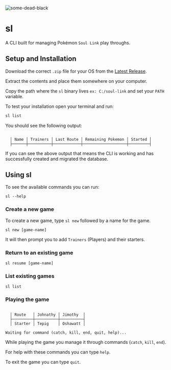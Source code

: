 ![some-dead-black](https://github.com/user-attachments/assets/7b524627-f437-483e-84f3-46acf368e0bc)

# sl

A CLI built for managing Pokémon `Soul Link` play throughs.

## Setup and Installation

Download the correct `.zip` file for your OS from the [Latest Release](https://github.com/ieedan/sl/releases/latest).

Extract the contents and place them somewhere on your computer.

Copy the path where the `sl` binary lives `ex: C:/soul-link` and set your `PATH` variable.

To test your installation open your terminal and run:

```bash
sl list
```

You should see the following output:

```

  │ Name │ Trainers │ Last Route │ Remaining Pokemon │ Started │
  ├──────┼──────────┼────────────┼───────────────────┼─────────┤

```

If you can see the above output that means the CLI is working and has successfully created and migrated the database.

## Using sl

To see the available commands you can run:

```
sl --help
```

### Create a new game

To create a new game, type `sl new` followed by a name for the game.

```
sl new [game-name]
```

It will then prompt you to add `Trainers` (Players) and their starters.

### Return to an existing game

```
sl resume [game-name]
```

### List existing games

```
sl list
```

### Playing the game

```

  │ Route   │ Johnathy │ Jimothy  │
  ├─────────┼──────────┼──────────┤
  │ Starter │ Tepig    │ Oshawatt │

Waiting for command (catch, kill, end, quit, help)...
```

While playing the game you manage it through commands (`catch`, `kill`, `end`).

For help with these commands you can type `help`.

To exit the game you can type `quit`.


